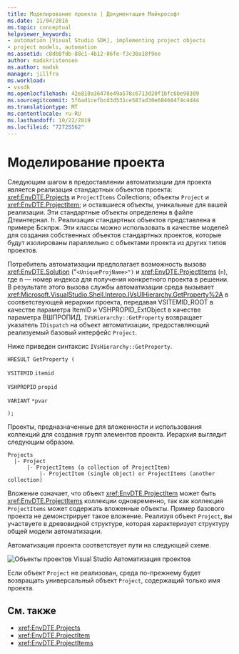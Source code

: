 ```yaml
---
title: Моделирование проекта | Документация Майкрософт
ms.date: 11/04/2016
ms.topic: conceptual
helpviewer_keywords:
- automation [Visual Studio SDK], implementing project objects
- project models, automation
ms.assetid: c8db8fdb-88c1-4b12-86fe-f3c30a18f9ee
author: madskristensen
ms.author: madsk
manager: jillfra
ms.workload:
- vssdk
ms.openlocfilehash: 42e810a36478e49a578c6713d20f1bfc6be98309
ms.sourcegitcommit: 5f6ad1cefbcd3d531ce587ad30e684684f4c4d44
ms.translationtype: MT
ms.contentlocale: ru-RU
ms.lasthandoff: 10/22/2019
ms.locfileid: "72725562"
---
```

# <a name="project-modeling"></a>Моделирование проекта
Следующим шагом в предоставлении автоматизации для проекта является реализация стандартных объектов проекта: <xref:EnvDTE.Projects> и `ProjectItems` Collections; объекты `Project` и <xref:EnvDTE.ProjectItem>; и оставшиеся объекты, уникальные для вашей реализации. Эти стандартные объекты определены в файле Дтеинтернал. h. Реализация стандартных объектов представлена в примере Бскпрж. Эти классы можно использовать в качестве моделей для создания собственных объектов стандартных проектов, которые будут изолированы параллельно с объектами проекта из других типов проектов.

 Потребитель автоматизации предполагает возможность вызова <xref:EnvDTE.Solution> ("`<UniqueProjName>")` и <xref:EnvDTE.ProjectItems> (`n`), где n — номер индекса для получения конкретного проекта в решении. В результате этого вызова службы автоматизации среда вызывает <xref:Microsoft.VisualStudio.Shell.Interop.IVsUIHierarchy.GetProperty%2A> в соответствующей иерархии проекта, передавая VSITEMID_ROOT в качестве параметра ItemID и VSHPROPID_ExtObject в качестве параметра ВШПРОПИД. `IVsHierarchy::GetProperty` возвращает указатель `IDispatch` на объект автоматизации, предоставляющий реализуемый базовый интерфейс `Project`.

 Ниже приведен синтаксис `IVsHierarchy::GetProperty`.

 `HRESULT GetProperty (`

 `VSITEMID` `itemid`

 `VSHPROPID` `propid`

 `VARIANT` `*pvar`

 `);`

 Проекты, предназначенные для вложенности и использования коллекций для создания групп элементов проекта. Иерархия выглядит следующим образом.

```
Projects
  |- Project
      |- ProjectItems (a collection of ProjectItem)
          |- ProjectItem (single object) or ProjectItems (another collection)
```

 Вложение означает, что объект <xref:EnvDTE.ProjectItem> может быть <xref:EnvDTE.ProjectItems> коллекции одновременно, так как коллекция `ProjectItems` может содержать вложенные объекты. Пример базового проекта не демонстрирует такое вложение. Реализуя объект `Project`, вы участвуете в древовидной структуре, которая характеризует структуру общей модели автоматизации.

 Автоматизация проекта соответствует пути на следующей схеме.

 ![Объекты проектов Visual Studio](../../extensibility/internals/media/projectobjects.gif "прожектобжектс") Автоматизация проектов

 Если объект `Project` не реализован, среда по-прежнему будет возвращать универсальный объект `Project`, содержащий только имя проекта.

## <a name="see-also"></a>См. также
- <xref:EnvDTE.Projects>
- <xref:EnvDTE.ProjectItem>
- <xref:EnvDTE.ProjectItems>